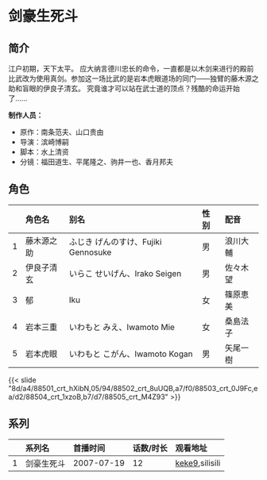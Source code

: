 # 剑豪生死斗


## 简介

江户初期，天下太平。
应大纳言德川忠长的命令，一直都是以木剑来进行的殿前比武改为使用真剑。参加这一场比武的是岩本虎眼道场的同门——独臂的藤木源之助和盲眼的伊良子清玄。
究竟谁才可以站在武士道的顶点？残酷的命运开始了……

**制作人员：**
- 原作：南条范夫、山口贵由
- 导演：滨崎博嗣
- 脚本：水上清资
- 分镜：福田道生、平尾隆之、驹井一也、香月邦夫

## 角色

|     |   角色名   |   别名  | 性别 |  配音  |
|:--- |:------  |:----      |:---  |:--   |
| 1 | 藤木源之助 | ふじき げんのすけ、Fujiki Gennosuke | 男 | 浪川大輔 |
| 2 | 伊良子清玄 | いらこ せいげん、Irako Seigen | 男 | 佐々木望 |
| 3 | 郁 | Iku | 女 | 篠原恵美 |
| 4 | 岩本三重 | いわもと みえ、Iwamoto Mie | 女 | 桑島法子 |
| 5 | 岩本虎眼 | いわもと こがん、Iwamoto Kogan | 男 | 矢尾一樹 |

{{< slide "8d/a4/88501_crt_hXibN,05/94/88502_crt_8uUQB,a7/f0/88503_crt_0J9Fc,ea/d2/88504_crt_1xzoB,b7/d7/88505_crt_M4Z93" >}}

## 系列

|     |   系列名   |   首播时间  | 话数/时长  | 观看地址 |
|:---  |:------    |:----      |:---       |:---  |
| 1 | 剑豪生死斗 | 2007-07-19 | 12 | [keke9](https://www.keke9.app/search?k=剑豪生死斗),silisili  |



